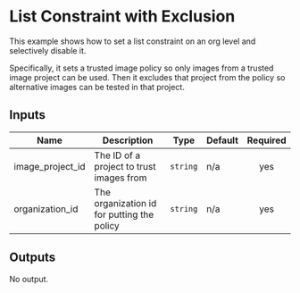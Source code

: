 # List Constraint with Exclusion

This example shows how to set a list constraint on an org level and selectively disable it.

Specifically, it sets a trusted image policy so only images from a trusted image project can be used. Then it excludes that project from the policy so alternative images can be tested in that project.

<!-- BEGINNING OF PRE-COMMIT-TERRAFORM DOCS HOOK -->
## Inputs

| Name | Description | Type | Default | Required |
|------|-------------|------|---------|:--------:|
| image\_project\_id | The ID of a project to trust images from | `string` | n/a | yes |
| organization\_id | The organization id for putting the policy | `string` | n/a | yes |

## Outputs

No output.

<!-- END OF PRE-COMMIT-TERRAFORM DOCS HOOK -->

